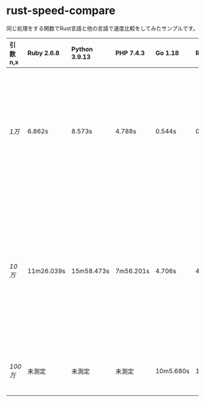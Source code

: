# rust-speed-compare
同じ処理をする関数でRust言語と他の言語で速度比較をしてみたサンプルです。


|引数n,x|Ruby 2.6.8|Python 3.9.13|PHP 7.4.3|Go 1.18|Rust 1.62.1|めも|
|:---|:---|:---|:---|:---|:---|:---|
|*1万*|6.862s|8.573s|4.788s|0.544s|0.423s|RustはRubyの約16倍、Pythonの20倍、PHPの約11倍を達成。Goとほぼ互角|
|*10万*|11m26.039s|15m58.473s|7m56.201s|4.706s|4.866s|RustはRubyの約140倍、Pythonの約170倍、PHPの約98倍を達成。ここでもGoとほぼ互角|
|*100万*|未測定|未測定|未測定|10m5.680s |10m13.068s|僅差だがGoの方が速かった|